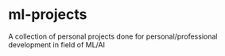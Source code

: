 # ml-projects
A collection of personal projects done for personal/professional development in field of ML/AI
